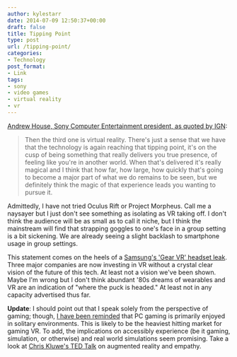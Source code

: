 ```yaml
---
author: kylestarr
date: 2014-07-09 12:50:37+00:00
draft: false
title: Tipping Point
type: post
url: /tipping-point/
categories:
- Technology
post_format:
- Link
tags:
- sony
- video games
- virtual reality
- vr
---
```


[Andrew House, Sony Computer Entertainment president, as quoted by IGN](http://ign.com/articles/2014/07/09/the-future-of-the-ps4-is-built-on-three-key-goals):


<blockquote>Then the third one is virtual reality. There's just a sense that we have that the technology is again reaching that tipping point, it's on the cusp of being something that really delivers you true presence, of feeling like you're in another world. When that's delivered it's really magical and I think that how far, how large, how quickly that's going to become a major part of what we do remains to be seen, but we definitely think the magic of that experience leads you wanting to pursue it.</blockquote>


Admittedly, I have not tried Oculus Rift or Project Morpheus. Call me a naysayer but I just don't see something as isolating as VR taking off. I don't think the audience will be as small as to call it niche, but I think the mainstream will find that strapping goggles to one's face in a group setting is a bit sickening. We are already seeing a slight backlash to smartphone usage in group settings.

This statement comes on the heels of a [Samsung's 'Gear VR' headset leak](http://www.theverge.com/2014/7/8/5881921/samsung-gear-vr-headset-leaked). Three major companies are now investing in VR without a crystal clear vision of the future of this tech. At least not a vision we've been shown. Maybe I'm wrong but I don't think abundant '80s dreams of wearables and VR are an indication of "where the puck is headed." At least not in any capacity advertised thus far.

**Update**: I should point out that I speak solely from the perspective of gaming; though, [I have been reminded](https://twitter.com/R____d/status/486856119097511936) that PC gaming is primarily enjoyed in solitary environments. This is likely to be the heaviest hitting market for gaming VR. To add, the implications on accessibly experience (be it gaming, simulation, or otherwise) and real world simulations seem promising. Take a look at [Chris Kluwe's TED Talk](https://www.ted.com/talks/chris_kluwe_how_augmented_reality_will_change_sports_and_build_empathy) on augmented reality and empathy.
